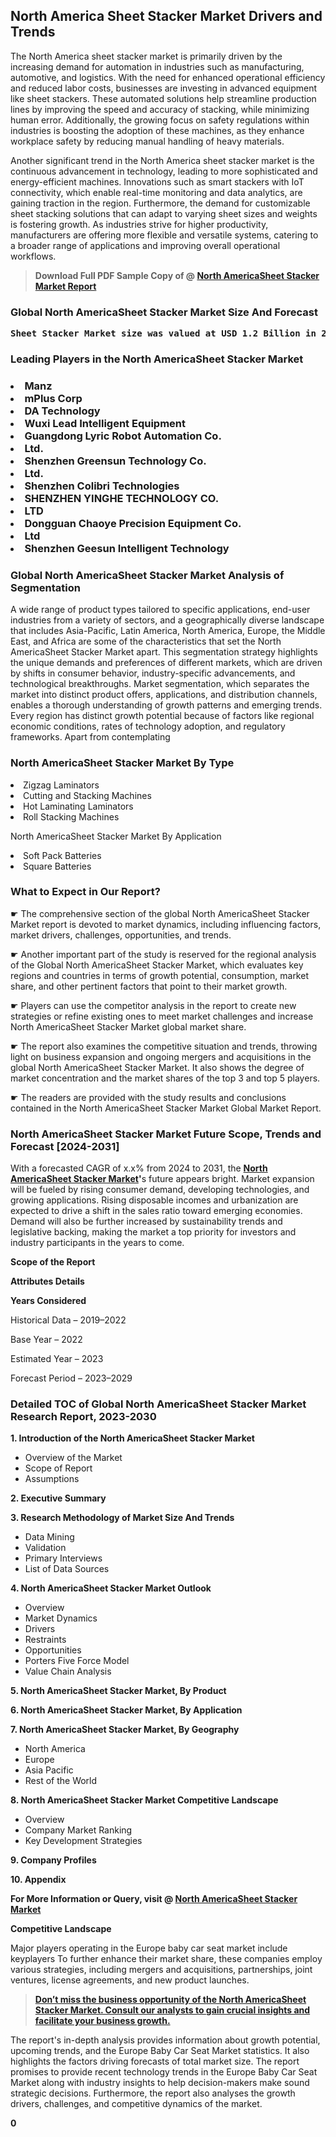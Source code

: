 <p> <h2>North America Sheet Stacker Market Drivers and Trends</h2><p>The North America sheet stacker market is primarily driven by the increasing demand for automation in industries such as manufacturing, automotive, and logistics. With the need for enhanced operational efficiency and reduced labor costs, businesses are investing in advanced equipment like sheet stackers. These automated solutions help streamline production lines by improving the speed and accuracy of stacking, while minimizing human error. Additionally, the growing focus on safety regulations within industries is boosting the adoption of these machines, as they enhance workplace safety by reducing manual handling of heavy materials.</p><p>Another significant trend in the North America sheet stacker market is the continuous advancement in technology, leading to more sophisticated and energy-efficient machines. Innovations such as smart stackers with IoT connectivity, which enable real-time monitoring and data analytics, are gaining traction in the region. Furthermore, the demand for customizable sheet stacking solutions that can adapt to varying sheet sizes and weights is fostering growth. As industries strive for higher productivity, manufacturers are offering more flexible and versatile systems, catering to a broader range of applications and improving overall operational workflows.</p></p><blockquote id="" class=""><strong>Download Full PDF Sample Copy of @&nbsp;<a href="https://www.verifiedmarketreports.com/download-sample/?rid=304642&utm_source=GitHub-Jan&utm_medium=260" target="_blank">North AmericaSheet Stacker Market Report</a>&nbsp;&nbsp;</strong></blockquote><h3 id="" class=""><strong>Global&nbsp;North AmericaSheet Stacker Market Size And Forecast</strong></h3><pre class="reader-text-block__code-block"><strong>Sheet Stacker Market size was valued at USD 1.2 Billion in 2022 and is projected to reach USD 1.9 Billion by 2030, growing at a CAGR of 6.5% from 2024 to 2030.</strong></pre><h3 id="" class="">Leading Players in the&nbsp;North AmericaSheet Stacker Market</h3><h3 class=""></Li><Li>Manz</Li><Li> mPlus Corp</Li><Li> DA Technology</Li><Li> Wuxi Lead Intelligent Equipment</Li><Li> Guangdong Lyric Robot Automation Co.</Li><Li> Ltd.</Li><Li> Shenzhen Greensun Technology Co.</Li><Li>Ltd.</Li><Li> Shenzhen Colibri Technologies</Li><Li> SHENZHEN YINGHE TECHNOLOGY CO.</Li><Li>LTD</Li><Li> Dongguan Chaoye Precision Equipment Co.</Li><Li> Ltd</Li><Li> Shenzhen Geesun Intelligent Technology</h3><h3 id="" class="">Global&nbsp;North AmericaSheet Stacker Market Analysis of Segmentation</h3><p id="" class="">A wide range of product types tailored to specific applications, end-user industries from a variety of sectors, and a geographically diverse landscape that includes Asia-Pacific, Latin America, North America, Europe, the Middle East, and Africa are some of the characteristics that set the North AmericaSheet Stacker Market apart. This segmentation strategy highlights the unique demands and preferences of different markets, which are driven by shifts in consumer behavior, industry-specific advancements, and technological breakthroughs. Market segmentation, which separates the market into distinct product offers, applications, and distribution channels, enables a thorough understanding of growth patterns and emerging trends. Every region has distinct growth potential because of factors like regional economic conditions, rates of technology adoption, and regulatory frameworks. Apart from contemplating</p><h3 id="" class="">North AmericaSheet Stacker Market&nbsp;By Type</h3><p></Li><Li>Zigzag Laminators</Li><Li> Cutting and Stacking Machines</Li><Li> Hot Laminating Laminators</Li><Li> Roll Stacking Machines</p><div class="" data-test-id=""><p>North AmericaSheet Stacker Market&nbsp;By Application</p></div><p class=""></Li><Li>Soft Pack Batteries</Li><Li> Square Batteries</p><div class="" data-test-id=""><h3><span class="">What to Expect in Our Report?</span></h3></div><div class="" data-test-id=""><p><span class="">☛ The comprehensive section of the global North AmericaSheet Stacker Market report is devoted to market dynamics, including influencing factors, market drivers, challenges, opportunities, and trends.</span></p></div><div class="" data-test-id=""><p><span class="">☛ Another important part of the study is reserved for the regional analysis of the Global North AmericaSheet Stacker Market, which evaluates key regions and countries in terms of growth potential, consumption, market share, and other pertinent factors that point to their market growth.</span></p></div><div class="" data-test-id=""><p><span class="">☛ Players can use the competitor analysis in the report to create new strategies or refine existing ones to meet market challenges and increase North AmericaSheet Stacker Market global market share.</span></p></div><div class="" data-test-id=""><p><span class="">☛ The report also examines the competitive situation and trends, throwing light on business expansion and ongoing mergers and acquisitions in the global North AmericaSheet Stacker Market. It also shows the degree of market concentration and the market shares of the top 3 and top 5 players.</span></p></div><div class="" data-test-id=""><p><span class="">☛ The readers are provided with the study results and conclusions contained in the North AmericaSheet Stacker Market Global Market Report.</span></p></div><div class="" data-test-id=""><h3><span class="">North AmericaSheet Stacker Market Future Scope, Trends and Forecast [2024-2031]</span></h3></div><div class="" data-test-id=""><p><span class="">With a forecasted CAGR of x.x% from 2024 to 2031, the <strong><a href="https://www.verifiedmarketreports.com/download-sample/?rid=304642&utm_source=GitHub-Jan&utm_medium=260" target="_blank">North AmericaSheet Stacker Market</a>'</strong>s future appears bright. Market expansion will be fueled by rising consumer demand, developing technologies, and growing applications. Rising disposable incomes and urbanization are expected to drive a shift in the sales ratio toward emerging economies. Demand will also be further increased by sustainability trends and legislative backing, making the market a top priority for investors and industry participants in the years to come.</span></p><p id="ember66" class="ember-view reader-text-block__paragraph"><strong>Scope of the Report</strong></p><p id="ember67" class="ember-view reader-text-block__paragraph"><strong>Attributes Details</strong></p><p id="ember68" class="ember-view reader-text-block__paragraph"><strong>Years Considered</strong></p><p id="ember69" class="ember-view reader-text-block__paragraph">Historical Data &ndash; 2019&ndash;2022</p><p id="ember70" class="ember-view reader-text-block__paragraph">Base Year &ndash; 2022</p><p id="ember71" class="ember-view reader-text-block__paragraph">Estimated Year &ndash; 2023</p><p id="ember72" class="ember-view reader-text-block__paragraph">Forecast Period &ndash; 2023&ndash;2029</p></div><h3 id="" class="">Detailed TOC of Global North AmericaSheet Stacker Market Research Report, 2023-2030</h3><p id="" class=""><strong>1. Introduction of the North AmericaSheet Stacker Market</strong></p><ul><li>Overview of the Market</li><li>Scope of Report</li><li>Assumptions</li></ul><p id="" class=""><strong>2. Executive Summary</strong></p><p id="" class=""><strong>3. Research Methodology of Market Size And Trends</strong></p><ul><li>Data Mining</li><li>Validation</li><li>Primary Interviews</li><li>List of Data Sources</li></ul><p id="" class=""><strong>4. North AmericaSheet Stacker Market Outlook</strong></p><ul><li>Overview</li><li>Market Dynamics</li><li>Drivers</li><li>Restraints</li><li>Opportunities</li><li>Porters Five Force Model</li><li>Value Chain Analysis</li></ul><p id="" class=""><strong>5. North AmericaSheet Stacker Market, By Product</strong></p><p id="" class=""><strong>6. North AmericaSheet Stacker Market, By Application</strong></p><p id="" class=""><strong>7. North AmericaSheet Stacker Market, By Geography</strong></p><ul><li>North America</li><li>Europe</li><li>Asia Pacific</li><li>Rest of the World</li></ul><p id="" class=""><strong>8. North AmericaSheet Stacker Market Competitive Landscape</strong></p><ul><li>Overview</li><li>Company Market Ranking</li><li>Key Development Strategies</li></ul><p id="" class=""><strong>9. Company Profiles</strong></p><p id="" class=""><strong>10. Appendix</strong></p><p><strong>For More Information or Query, visit&nbsp;@ <a href="https://www.verifiedmarketreports.com/product/sheet-stacker-market/" target="_blank">North AmericaSheet Stacker Market</a></strong></p><p id="ember61" class="ember-view reader-text-block__paragraph"><strong>Competitive Landscape</strong></p><p id="ember62" class="ember-view reader-text-block__paragraph">Major players operating in the Europe baby car seat market include keyplayers To further enhance their market share, these companies employ various strategies, including mergers and acquisitions, partnerships, joint ventures, license agreements, and new product launches.</p><blockquote id="ember63" class="ember-view reader-text-block__blockquote"><strong><a href="https://www.verifiedmarketreports.com/download-sample/?rid=304642&utm_source=GitHub-Jan&utm_medium=260" target="_blank">Don&rsquo;t miss the business opportunity of the North AmericaSheet Stacker Market. Consult our analysts to gain crucial insights and facilitate your business growth.</a></strong></blockquote><p id="ember64" class="ember-view reader-text-block__paragraph">The report's in-depth analysis provides information about growth potential, upcoming trends, and the Europe Baby Car Seat Market statistics. It also highlights the factors driving forecasts of total market size. The report promises to provide recent technology trends in the Europe Baby Car Seat Market along with industry insights to help decision-makers make sound strategic decisions. Furthermore, the report also analyses the growth drivers, challenges, and competitive dynamics of the market.</p><p class="ember-view reader-text-block__paragraph"><strong>0</strong></p>

